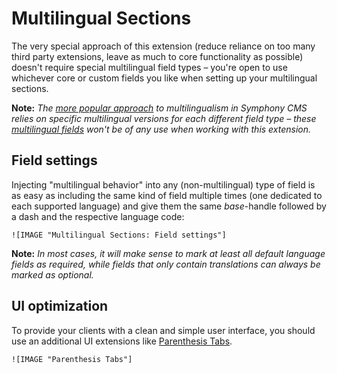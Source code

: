 # Multilingual Sections #

The very special approach of this extension (reduce reliance on too many third party extensions, leave as much to core functionality as possible) doesn't require special multilingual field types – you're open to use whichever core or custom fields you like when setting up your multilingual sections.

**Note:** _The [more popular approach][1] to multilingualism in Symphony CMS relies on specific multilingual versions for each different field  type – these [multilingual fields][2] won't be of any use when working with this extension._


## Field settings

Injecting "multilingual behavior" into any (non-multilingual) type of field is as easy as including the same kind of field multiple times (one dedicated to each supported language) and give them the same _base_-handle followed by a dash and the respective language code:

	![IMAGE "Multilingual Sections: Field settings"]

**Note:** _In most cases, it will make sense to mark at least all default language fields as required, while fields that only contain translations can always be marked as optional._


## UI optimization

To provide your clients with a clean and simple user interface, you should use an additional UI extensions like [Parenthesis Tabs][3].

	![IMAGE "Parenthesis Tabs"]

[1]: https://www.getsymphony.com/discuss/thread/95518/
[2]: http://symphonyextensions.com/extensions/?keywords=multilingual+field
[3]: https://github.com/symphonists/parenthesistabs
